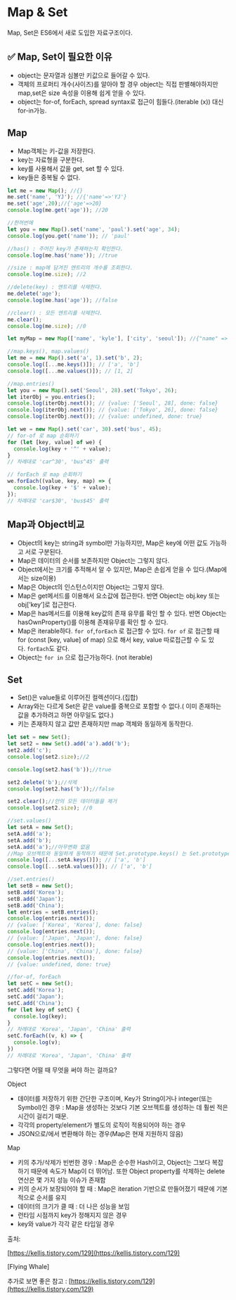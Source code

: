 # Map & Set

Map, Set은 ES6에서 새로 도입한 자료구조이다.

## ✅ Map, Set이 필요한 이유

- object는 문자열과 심볼만 키값으로 들어갈 수 있다.
- 객체의 프로퍼티 개수(사이즈)를 알아야 할 경우 object는 직접 판별해야하지만 map,set은 size 속성을 이용해 쉽게 얻을 수 있다.
- object는 for-of, forEach, spread syntax로 접근이 힘들다.(iterable (x))  대신 for-in가능.

## Map

- Map객체는 키-값을 저장한다.
- key는 자료형을 구분한다.
- key를 사용해서 값을 get, set 할 수 있다.
- key들은 중복될 수 없다.

```jsx
let me = new Map(); //{}
me.set('name', 'YJ'); //{'name'=>'YJ'}
me.set('age',20);//{'age'=>20}
console.log(me.get('age')); //20

//한꺼번에 
let you = new Map().set('name', 'paul').set('age', 34);
console.log(you.get('name')); // 'paul'

//has() : 주어진 key가 존재하는지 확인한다.
console.log(me.has('name')); //true

//size : map에 담겨진 엔트리의 개수를 조회한다.
console.log(me.size); //2

//delete(key) : 엔트리를 삭제한다.
me.delete('age');
console.log(me.has('age')); //false

//clear() : 모든 엔트리를 삭제한다.
me.clear();
console.log(me.size); //0

let myMap = new Map(['name', 'kyle'], ['city', 'seoul']); //{"name" => "kyle", "city" => "seoul"}

//map.keys(), map.values()
let me = new Map().set('a', 1).set('b', 2);
console.log([...me.keys()]); // ['a', 'b']
console.log([...me.values()]); // [1, 2]

//map.entries()
let you = new Map().set('Seoul', 28).set('Tokyo', 26);
let iterObj = you.entries();
console.log(iterObj.next()); // {value: ['Seoul', 28], done: false}
console.log(iterObj.next()); // {value: ['Tokyo', 26], done: false}
console.log(iterObj.next()); // {value: undefined, done: true}

let we = new Map().set('car', 30).set('bus', 45);
// for-of 로 map 순회하기
for (let [key, value] of we) {
  console.log(key + '^' + value);
}
// 차례대로 'car^30', 'bus^45' 출력

// forEach 로 map 순회하기
we.forEach((value, key, map) => {
  console.log(key + '$' + value);
});
// 차례대로 'car$30', 'bus$45' 출력
```

## Map과 Object비교

- Object의 key는 string과 symbol만 가능하지만, Map은 key에 어떤 값도 가능하고 서로 구분된다.
- Map은 데이터의 순서를 보존하지만 Object는 그렇지 않다.
- Object에서는 크기를 추적해서 알 수 있지만, Map은 손쉽게 얻을 수 있다.(Map에서는 size이용)
- Map은 Object의 인스턴스이지만 Object는 그렇지 않다.
- Map은 get메서드를 이용해서 요소값에 접근한다. 반면 Object는 obj.key 또는 obj[’key’]로 접근한다.
- Map은 has메서드를 이용해 key값의 존재 유무를 확인 할 수 있다. 반면 Object는 hasOwnProperty()를 이용해 존재유무를 확인 할 수 있다.
- Map은 iterable하다. `for of`,`forEach` 로 접근할 수 있다. `for of` 로 접근할 때 for (const [key, value] of map) 으로 해서 key, value 따로접근할 수 도 있다. `forEach`도 같다.
- Object는 `for in` 으로 접근가능하다. (not iterable)

## Set

- Set()은 value들로 이루어진 컬렉션이다.(집합)
- Array와는 다르게 Set은 같은 value를 중복으로 포함할 수 없다.( 이미 존재하는 값을 추가하려고 하면 아무일도 없다.)
- 키는 존재하지 않고 값만 존재하지만 map 객체와 동일하게 동작한다.

```jsx
let set = new Set();
let set2 = new Set().add('a').add('b');
set2.add('c');
console.log(set2.size);//2

console.log(set2.has('b'));//true

set2.delete('b');//삭제
console.log(set2.has('b'));//false

set2.clear();//안의 모든 데이터들을 제거
console.log(set2.size); //0

//set.values()
let setA = new Set();
setA.add('a');
setA.add('b');
setA.add('a');//아무변화 없음
//Map 오브젝트와 동일하게 동작하기 때문에 Set.prototype.keys() 는 Set.prototype.values() 와 같은 결과
console.log([...setA.keys()]); // ['a', 'b']
console.log([...setA.values()]); // ['a', 'b']

//set.entries()
let setB = new Set();
setB.add('Korea');
setB.add('Japan');
setB.add('China');
let entries = setB.entries();
console.log(entries.next()); 
// {value: ['Korea', 'Korea'], done: false}
console.log(entries.next()); 
// {value: ['Japan', 'Japan'], done: false}
console.log(entries.next()); 
// {value: ['China', 'China'], done: false}
console.log(entries.next()); 
// {value: undefined, done: true}

//for-of, forEach
let setC = new Set();
setC.add('Korea');
setC.add('Japan');
setC.add('China');
for (let key of setC) {
  console.log(key);
}
// 차례대로 'Korea', 'Japan', 'China' 출력
setC.forEach((v, k) => {
  console.log(v);
})
// 차례대로 'Korea', 'Japan', 'China' 출력

```

그렇다면 어떨 때 무엇을 써야 하는 걸까요?

Object

- 데이터를 저장하기 위한 간단한 구조이며, Key가 String이거나 integer(또는 Symbol)인 경우 : Map을 생성하는 것보다 기본 오브젝트를 생성하는 데 훨씬 적은 시간이 걸리기 때문.
- 각각의 property/element가 별도의 로직이 적용되어야 하는 경우
- JSON으로/에서 변환해야 하는 경우(Map은 현재 지원하지 않음)

Map

- 키의 추가/삭제가 빈번한 경우 : Map은 순수한 Hash이고, Object는 그보다 복잡하기 때문에 속도가 Map이 더 뛰어남. 또한 Object property를 삭제하는 delete 연산은 몇 가지 성능 이슈가 존재함
- 키의 순서가 보장되어야 할 때 : Map은 iteration 기반으로 만들어졌기 때문에 기본적으로 순서를 유지
- 데이터의 크기가 클 때 : 더 나은 성능을 보임
- 런타임 시점까지 key가 정해지지 않은 경우
- key와 value가 각각 같은 타입일 경우

출처:

[https://kellis.tistory.com/129](https://kellis.tistory.com/129)

[Flying Whale]

추가로 보면 좋은 참고 : [https://kellis.tistory.com/129](https://kellis.tistory.com/129)
